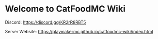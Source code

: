 # Welcome to CatFoodMC Wiki
Discord: https://discord.gg/KR2rR8RBT5

Server Website: https://playmakermc.github.io/catfoodmc-wiki/index.html
